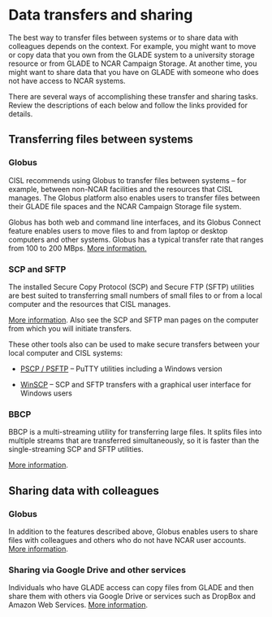 # Data transfers and sharing

The best way to transfer files between systems or to share data with
colleagues depends on the context. For example, you might want to move
or copy data that you own from the GLADE system to a university storage
resource or from GLADE to NCAR Campaign Storage. At another time, you
might want to share data that you have on GLADE with someone who does
not have access to NCAR systems.

There are several ways of accomplishing these transfer and sharing
tasks. Review the descriptions of each below and follow the links
provided for details.

## Transferring files between systems

### Globus

CISL recommends using Globus to transfer files between systems – for
example, between non-NCAR facilities and the resources that CISL
manages. The Globus platform also enables users to transfer files
between their GLADE file spaces and the NCAR Campaign Storage file
system.

Globus has both web and command line interfaces, and its Globus Connect
feature enables users to move files to and from laptop or desktop
computers and other systems. Globus has a typical transfer rate that
ranges from 100 to 200 MBps. [More information.](globus/index.md)

### SCP and SFTP

The installed Secure Copy Protocol (SCP) and Secure FTP (SFTP) utilities
are best suited to transferring small numbers of small files to or from
a local computer and the resources that CISL manages.

[More information](file:////display/RC/SCP+and+SFTP). Also see the SCP
and SFTP man pages on the computer from which you will initiate
transfers.

These other tools also can be used to make secure transfers between your
local computer and CISL systems:

- [PSCP / PSFTP](file:////display/RC/PSCP+and+PSFTP) – PuTTY utilities
  including a Windows version

- [WinSCP](file:////display/RC/WinSCP) – SCP and SFTP transfers with a
  graphical user interface for Windows users

### BBCP

BBCP is a multi-streaming utility for transferring large files. It
splits files into multiple streams that are transferred simultaneously,
so it is faster than the single-streaming SCP and SFTP utilities.

[More information](file:////display/RC/BBCP).

## Sharing data with colleagues

### Globus

In addition to the features described above, Globus enables users to
share files with colleagues and others who do not have NCAR user
accounts. [More information](globus/Sharing+data+and+making+unattended+transfers.md).

### Sharing via Google Drive and other services

Individuals who have GLADE access can copy files from GLADE and then
share them with others via Google Drive or services such as DropBox and
Amazon Web Services. [More information](globus/index.md#globus-for-google-drive).
